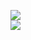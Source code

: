 [![](https://img.shields.io/badge/Made%20With-Github%20Spray-lightgrey.svg?style=for-the-badge&logo=github)](https://github.com/Annihil/github-spray#12606)  
[![](https://i.imgur.com/2DrTn0Z.gif)](https://github.com/Annihil/github-spray)